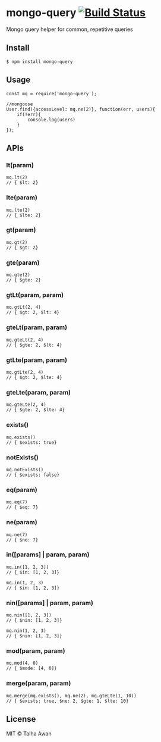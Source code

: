 # mongo-query [![Build Status](https://travis-ci.com/TalhaAwan/mongo-query.svg?branch=master)](https://travis-ci.com/TalhaAwan/mongo-query)
Mongo query helper for common, repetitive queries

## Install

```
$ npm install mongo-query
```

## Usage
```
const mq = require('mongo-query');

//mongoose
User.find({accessLevel: mq.ne(2)}, function(err, users){
    if(!err){
        console.log(users)
    }
});
```

## APIs

### lt(param)
```
mq.lt(2)
// { $lt: 2}
```

### lte(param)
```
mq.lte(2)
// { $lte: 2}
```

### gt(param)
```
mq.gt(2)
// { $gt: 2}
```

### gte(param)
```
mq.gte(2)
// { $gte: 2}
```


### gtLt(param, param)
```
mq.gtLt(2, 4)
// { $gt: 2, $lt: 4}
```

### gteLt(param, param)
```
mq.gteLt(2, 4)
// { $gte: 2, $lt: 4}
```

### gtLte(param, param)
```
mq.gtLte(2, 4)
// { $gt: 2, $lte: 4}
```

### gteLte(param, param)
```
mq.gteLte(2, 4)
// { $gte: 2, $lte: 4}
```


### exists()
```
mq.exists()
// { $exists: true}
```


### notExists()
```
mq.notExists()
// { $exists: false}
```

### eq(param)
```
mq.eq(7)
// { $eq: 7}
```

### ne(param)
```
mq.ne(7)
// { $ne: 7}
```

### in([params] | param, param)
```
mq.in([1, 2, 3])
// { $in: [1, 2, 3]}

mq.in(1, 2, 3)
// { $in: [1, 2, 3]}
```

### nin([params] | param, param)
```
mq.nin([1, 2, 3])
// { $nin: [1, 2, 3]}

mq.nin(1, 2, 3)
// { $nin: [1, 2, 3]}
```


### mod(param, param)
```
mq.mod(4, 0)
// { $mode: [4, 0]}
```


### merge(param, param)
```
mq.merge(mq.exists(), mq.ne(2), mq.gteLte(1, 10))
// { $exists: true, $ne: 2, $gte: 1, $lte: 10}
```

## License

MIT © Talha Awan
